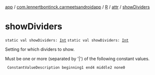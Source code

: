 [app](../../../index.md) / [com.lennertbontinck.carmeetsandroidapp](../../index.md) / [R](../index.md) / [attr](index.md) / [showDividers](./show-dividers.md)

# showDividers

`static val showDividers: `[`Int`](https://kotlinlang.org/api/latest/jvm/stdlib/kotlin/-int/index.html)
`static val showDividers: `[`Int`](https://kotlinlang.org/api/latest/jvm/stdlib/kotlin/-int/index.html)

Setting for which dividers to show.

Must be one or more (separated by '|') of the following constant values.

     ConstantValueDescription beginning1 end4 middle2 none0


